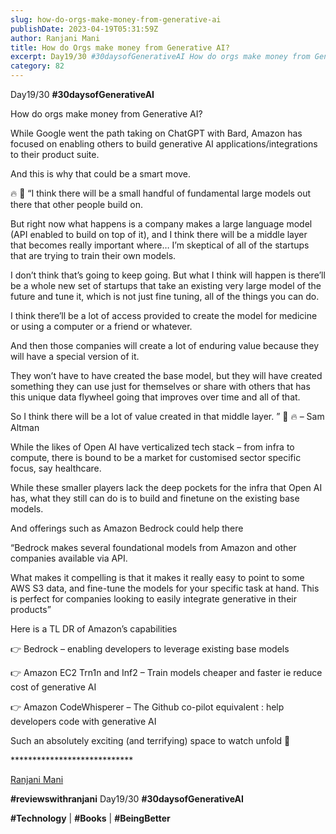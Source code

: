 ```yaml
---
slug: how-do-orgs-make-money-from-generative-ai
publishDate: 2023-04-19T05:31:59Z
author: Ranjani Mani
title: How do Orgs make money from Generative AI? 
excerpt: Day19/30 #30daysofGenerativeAI How do orgs make money from Generative AI? While Google went the path taking on ChatGPT with Bard, Amazon has focused on enabling others to build generative AI applications/integrations to their product suite. And this is why that could be a smart move. 🔥 💬 “I think there will be a small handful  ... 
category: 82
---
```


Day19/30 **#30daysofGenerativeAI**

How do orgs make money from Generative AI?

While Google went the path taking on ChatGPT with Bard, Amazon has focused on enabling others to build generative AI applications/integrations to their product suite.

And this is why that could be a smart move.

🔥 💬 “I think there will be a small handful of fundamental large models out there that other people build on.

But right now what happens is a company makes a large language model (API enabled to build on top of it), and I think there will be a middle layer that becomes really important where… I’m skeptical of all of the startups that are trying to train their own models.

I don’t think that’s going to keep going. But what I think will happen is there’ll be a whole new set of startups that take an existing very large model of the future and tune it, which is not just fine tuning, all of the things you can do.

I think there’ll be a lot of access provided to create the model for medicine or using a computer or a friend or whatever.

And then those companies will create a lot of enduring value because they will have a special version of it.

They won’t have to have created the base model, but they will have created something they can use just for themselves or share with others that has this unique data flywheel going that improves over time and all of that.

So I think there will be a lot of value created in that middle layer. ” 💬 🔥 – Sam Altman

While the likes of Open AI have verticalized tech stack – from infra to compute, there is bound to be a market for customised sector specific focus, say healthcare.

While these smaller players lack the deep pockets for the infra that Open AI has, what they still can do is to build and finetune on the existing base models.

And offerings such as Amazon Bedrock could help there

“Bedrock makes several foundational models from Amazon and other companies available via API.

What makes it compelling is that it makes it really easy to point to some AWS S3 data, and fine-tune the models for your specific task at hand. This is perfect for companies looking to easily integrate generative in their products”

Here is a TL DR of Amazon’s capabilities

👉 Bedrock – enabling developers to leverage existing base models

👉 Amazon EC2 Trn1n and Inf2 – Train models cheaper and faster ie reduce cost of generative AI

👉 Amazon CodeWhisperer – The Github co-pilot equivalent : help developers code with generative AI

Such an absolutely exciting (and terrifying) space to watch unfold 🙂

\*\*\*\*\*\*\*\*\*\*\*\*\*\*\*\*\*\*\*\*\*\*\*\*\*\*\*\*

[Ranjani Mani](https://www.linkedin.com/feed/#)

**#reviewswithranjani** Day19/30 **#30daysofGenerativeAI**

**#Technology** | **#Books** | **#BeingBetter**
